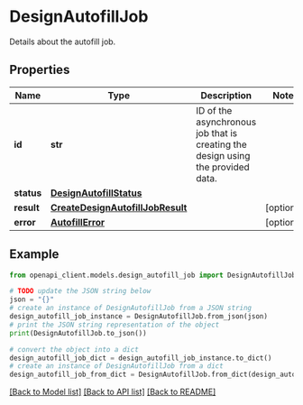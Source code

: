 # DesignAutofillJob

Details about the autofill job.

## Properties

Name | Type | Description | Notes
------------ | ------------- | ------------- | -------------
**id** | **str** | ID of the asynchronous job that is creating the design using the provided data. | 
**status** | [**DesignAutofillStatus**](DesignAutofillStatus.md) |  | 
**result** | [**CreateDesignAutofillJobResult**](CreateDesignAutofillJobResult.md) |  | [optional] 
**error** | [**AutofillError**](AutofillError.md) |  | [optional] 

## Example

```python
from openapi_client.models.design_autofill_job import DesignAutofillJob

# TODO update the JSON string below
json = "{}"
# create an instance of DesignAutofillJob from a JSON string
design_autofill_job_instance = DesignAutofillJob.from_json(json)
# print the JSON string representation of the object
print(DesignAutofillJob.to_json())

# convert the object into a dict
design_autofill_job_dict = design_autofill_job_instance.to_dict()
# create an instance of DesignAutofillJob from a dict
design_autofill_job_from_dict = DesignAutofillJob.from_dict(design_autofill_job_dict)
```
[[Back to Model list]](../README.md#documentation-for-models) [[Back to API list]](../README.md#documentation-for-api-endpoints) [[Back to README]](../README.md)


